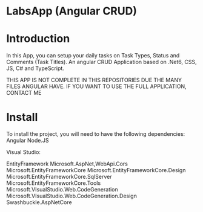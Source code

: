 # LabsApp (Angular CRUD)

# Introduction

In this App, you can setup your daily tasks on Task Types, Status and Comments (Task Titles). An angular CRUD Application based on .Net6, CSS, JS, C# and TypeScript.

THIS APP IS NOT COMPLETE IN THIS REPOSITORIES DUE THE MANY FILES ANGULAR HAVE. IF YOU WANT TO USE THE FULL APPLICATION, CONTACT ME

# Install

To install the project, you will need to have the following dependencies:
Angular
Node.JS

Visual Studio:

EntityFramework
Microsoft.AspNet,WebApi.Cors
Microsoft.EntityFrameworkCore
Microsoft.EntityFrameworkCore.Design
Microsoft.EntityFrameworkCore.SqlServer
Microsoft.EntityFrameworkCore.Tools
Microsoft.VIsualStudio.Web.CodeGeneration
Microsoft.VIsualStudio.Web.CodeGeneration.Design
Swashbuckle.AspNetCore
